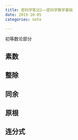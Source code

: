 ```yaml
---
title: 密码学笔记2——密码学数学基础
date: 2019-10-05
categories: note

---
```


初等数论部分





## 素数

## 整除

## 同余

## 原根

## 连分式

